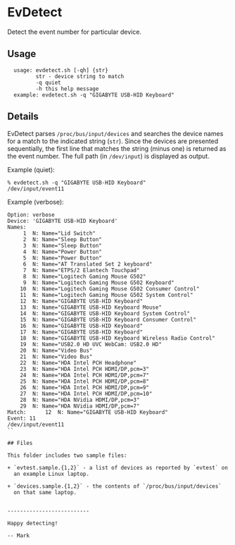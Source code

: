 # EvDetect

Detect the event number for particular device.

## Usage

```
  usage: evdetect.sh [-qh] {str}
         str - device string to match
         -q quiet
         -h this help message
  example: evdetect.sh -q "GIGABYTE USB-HID Keyboard"
```

## Details

EvDetect parses `/proc/bus/input/devices` and searches the device
names for a match to the indicated string (`str`).  Since the devices
are presented sequentially, the first line that matches the string
(minus one) is returned as the event number.  The full path (in
`/dev/input`) is displayed as output.

Example (quiet):
```
% evdetect.sh -q "GIGABYTE USB-HID Keyboard"
/dev/input/event11
```

Example (verbose):

```
Option: verbose
Device: 'GIGABYTE USB-HID Keyboard'
Names:
     1	N: Name="Lid Switch"
     2	N: Name="Sleep Button"
     3	N: Name="Sleep Button"
     4	N: Name="Power Button"
     5	N: Name="Power Button"
     6	N: Name="AT Translated Set 2 keyboard"
     7	N: Name="ETPS/2 Elantech Touchpad"
     8	N: Name="Logitech Gaming Mouse G502"
     9	N: Name="Logitech Gaming Mouse G502 Keyboard"
    10	N: Name="Logitech Gaming Mouse G502 Consumer Control"
    11	N: Name="Logitech Gaming Mouse G502 System Control"
    12	N: Name="GIGABYTE USB-HID Keyboard"
    13	N: Name="GIGABYTE USB-HID Keyboard Mouse"
    14	N: Name="GIGABYTE USB-HID Keyboard System Control"
    15	N: Name="GIGABYTE USB-HID Keyboard Consumer Control"
    16	N: Name="GIGABYTE USB-HID Keyboard"
    17	N: Name="GIGABYTE USB-HID Keyboard"
    18	N: Name="GIGABYTE USB-HID Keyboard Wireless Radio Control"
    19	N: Name="USB2.0 HD UVC WebCam: USB2.0 HD"
    20	N: Name="Video Bus"
    21	N: Name="Video Bus"
    22	N: Name="HDA Intel PCH Headphone"
    23	N: Name="HDA Intel PCH HDMI/DP,pcm=3"
    24	N: Name="HDA Intel PCH HDMI/DP,pcm=7"
    25	N: Name="HDA Intel PCH HDMI/DP,pcm=8"
    26	N: Name="HDA Intel PCH HDMI/DP,pcm=9"
    27	N: Name="HDA Intel PCH HDMI/DP,pcm=10"
    28	N: Name="HDA NVidia HDMI/DP,pcm=3"
    29	N: Name="HDA NVidia HDMI/DP,pcm=7"
Match:      12	N: Name="GIGABYTE USB-HID Keyboard"
Event: 11
/dev/input/event11
``

## Files

This folder includes two sample files:

+ `evtest.sample.{1,2}` - a list of devices as reported by `evtest` on
  an example Linux laptop.

+ `devices.sample.{1,2}` - the contents of `/proc/bus/input/devices`
  on that same laptop.


--------------------------

Happy detecting!

-- Mark

